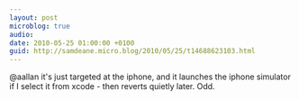 ```yaml
---
layout: post
microblog: true
audio: 
date: 2010-05-25 01:00:00 +0100
guid: http://samdeane.micro.blog/2010/05/25/t14688623103.html
---
```

@aallan it's just targeted at the iphone, and it launches the iphone simulator if I select it from xcode - then reverts quietly later. Odd.
